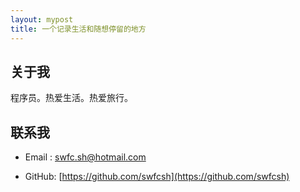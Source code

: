 ```yaml
---
layout: mypost
title: 一个记录生活和随想停留的地方
---
```


## 关于我

程序员。热爱生活。热爱旅行。


## 联系我

- Email&nbsp;: [swfc.sh@hotmail.com](mailto:swfc.sh@hotmail.com)

- GitHub: [https://github.com/swfcsh](https://github.com/swfcsh)
